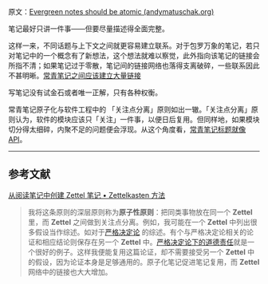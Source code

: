 原文：[Evergreen notes should be atomic (andymatuschak.org)](https://notes.andymatuschak.org/z4Rrmh17vMBbauEGnFPTZSK3UmdsGExLRfZz1)

笔记最好只讲一件事——但要尽量描述得全面完整。

这样一来，不同话题与上下文之间就更容易建立联系。对于包罗万象的笔记，若只对笔记中的一个概念有了新想法，这个想法就难以察觉，此外指向该笔记的链接会所指不清；如果笔记过于零散，笔记间的链接网络也落得支离破碎，一些联系因此不甚明晰。[常青笔记之间应该建立大量链接](https://notes.andymatuschak.org/z2HUE4ABbQjUNjrNemvkTCsLa1LPDRuwh1tXC)

写笔记没有试金石或者唯一正解，只有各种权衡。

常青笔记原子化与软件工程中的 「关注点分离」原则如出一辙。「关注点分离」原则认为，软件的模块应该只「关注」一件事，以便日后复用。但同样地，如果模块切分得太细碎，内聚不足的问题便会浮现。从这个角度看，[常青笔记标题就像 API](https://notes.andymatuschak.org/z3XP5GRmd9z1D2qCE7pxUvbeSVeQuMiqz9x1C)。

------

## 参考文献

[从阅读笔记中创建 Zettel 笔记 • Zettelkasten 方法](https://zettelkasten.de/posts/create-zettel-from-reading-notes/)

> 我将这条原则的深层原则称为**原子性原则**：把同类事物放在同一个 **Zettel** 里，而 **Zettel** 之间做到关注点分离。例如，我可能在一个 **Zettel** 中列出很多假设当作综述。如对于[严格决定论](http://en.wikipedia.org/wiki/Hard_determinism) 的综述。有个与严格决定论相关的论证和相应结论则保存在另一个 **Zettel** 中。[严格决定论下的道德责任](http://en.wikipedia.org/wiki/Moral_responsibility#Hard_determinism)就是一个很好的例子。这样我便能复用这篇论证，却不需要接受另一个 **Zettel** 中的假设，因为论证本身是足够通用的。原子化笔记促进笔记复用，而 **Zettel** 网络中的链接也大大增加。